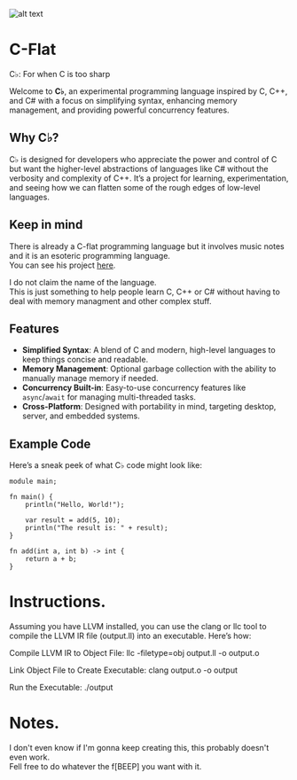 ![alt text](https://github.com/LuisGloria/C-Flat/blob/main/C%E2%99%AD.png)

# C-Flat
C♭: For when C is too sharp

Welcome to **C♭**, an experimental programming language inspired by C, C++, and C# with a focus on simplifying syntax, enhancing memory management, and providing powerful concurrency features. 

## Why C♭?

C♭ is designed for developers who appreciate the power and control of C but want the higher-level abstractions of languages like C# without the verbosity and complexity of C++. It’s a project for learning, experimentation, and seeing how we can flatten some of the rough edges of low-level languages.

## Keep in mind

There is already a C-flat programming language but it involves music notes and it is an esoteric programming language.<br/>
You can see his project [here](https://github.com/NicksterSand/Cflat).

I do not claim the name of the language.<br/>
This is just something to help people learn C, C++ or C# without having to deal with memory managment and other complex stuff.<br/>

## Features
- **Simplified Syntax**: A blend of C and modern, high-level languages to keep things concise and readable.<br/>
- **Memory Management**: Optional garbage collection with the ability to manually manage memory if needed.<br/>
- **Concurrency Built-in**: Easy-to-use concurrency features like `async`/`await` for managing multi-threaded tasks.<br/>
- **Cross-Platform**: Designed with portability in mind, targeting desktop, server, and embedded systems.<br/>

## Example Code

Here’s a sneak peek of what C♭ code might look like:

```cflat
module main;

fn main() {
    println("Hello, World!");

    var result = add(5, 10);
    println("The result is: " + result);
}

fn add(int a, int b) -> int {
    return a + b;
}
```

# Instructions.

Assuming you have LLVM installed, you can use the clang or llc tool to compile the LLVM IR file (output.ll) into an executable. Here’s how:

Compile LLVM IR to Object File:
llc -filetype=obj output.ll -o output.o

Link Object File to Create Executable:
clang output.o -o output

Run the Executable:
./output

# Notes.

I don't even know if I'm gonna keep creating this, this probably doesn't even work.<br/>
Fell free to do whatever the f[BEEP] you want with it.

